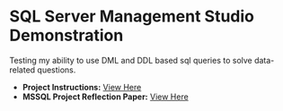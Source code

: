 # SQL Server Management Studio Demonstration
Testing my ability to use DML and DDL based sql queries to solve data-related questions. <br>
- **Project Instructions:** [View Here](https://github.com/sebastian-huynh/mssql-queries/blob/15b41114639fee960851aecd5ce274557936fd5e/CIS3050-Project2_Fall_2023.pdf) <br>
- **MSSQL Project Reflection Paper:** [View Here](https://github.com/sebastian-huynh/mssql-queries/blob/e975406830a43b56a1e0a732f711823f9b365756/MSSQL%20Project%20Reflection.pdf) <br>
